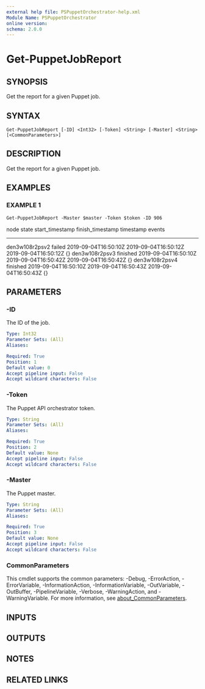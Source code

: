 ```yaml
---
external help file: PSPuppetOrchestrator-help.xml
Module Name: PSPuppetOrchestrator
online version:
schema: 2.0.0
---
```


# Get-PuppetJobReport

## SYNOPSIS
Get the report for a given Puppet job.

## SYNTAX

```
Get-PuppetJobReport [-ID] <Int32> [-Token] <String> [-Master] <String> [<CommonParameters>]
```

## DESCRIPTION
Get the report for a given Puppet job.

## EXAMPLES

### EXAMPLE 1
```
Get-PuppetJobReport -Master $master -Token $token -ID 906
```

node           state    start_timestamp      finish_timestamp     timestamp            events
----           -----    ---------------      ----------------     ---------            ------
den3w108r2psv2 failed   2019-09-04T16:50:10Z 2019-09-04T16:50:12Z 2019-09-04T16:50:12Z {}
den3w108r2psv3 finished 2019-09-04T16:50:10Z 2019-09-04T16:50:42Z 2019-09-04T16:50:42Z {}
den3w108r2psv4 finished 2019-09-04T16:50:10Z 2019-09-04T16:50:43Z 2019-09-04T16:50:43Z {}

## PARAMETERS

### -ID
The ID of the job.

```yaml
Type: Int32
Parameter Sets: (All)
Aliases:

Required: True
Position: 1
Default value: 0
Accept pipeline input: False
Accept wildcard characters: False
```

### -Token
The Puppet API orchestrator token.

```yaml
Type: String
Parameter Sets: (All)
Aliases:

Required: True
Position: 2
Default value: None
Accept pipeline input: False
Accept wildcard characters: False
```

### -Master
The Puppet master.

```yaml
Type: String
Parameter Sets: (All)
Aliases:

Required: True
Position: 3
Default value: None
Accept pipeline input: False
Accept wildcard characters: False
```

### CommonParameters
This cmdlet supports the common parameters: -Debug, -ErrorAction, -ErrorVariable, -InformationAction, -InformationVariable, -OutVariable, -OutBuffer, -PipelineVariable, -Verbose, -WarningAction, and -WarningVariable. For more information, see [about_CommonParameters](http://go.microsoft.com/fwlink/?LinkID=113216).

## INPUTS

## OUTPUTS

## NOTES

## RELATED LINKS
